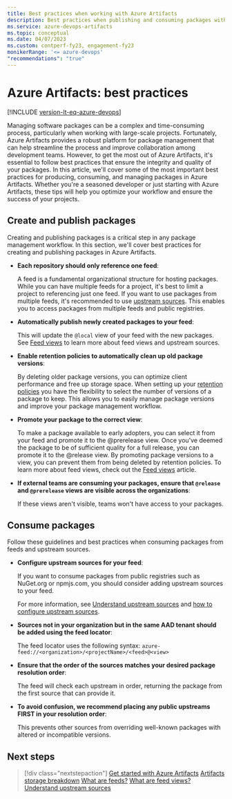 ```yaml
---
title: Best practices when working with Azure Artifacts
description: Best practices when publishing and consuming packages with Azure Artifacts
ms.service: azure-devops-artifacts
ms.topic: conceptual
ms.date: 04/07/2023
ms.custom: contperf-fy23, engagement-fy23
monikerRange: '<= azure-devops'
"recommendations": "true"
---
```


# Azure Artifacts: best practices

[!INCLUDE [version-lt-eq-azure-devops](../../includes/version-lt-eq-azure-devops.md)]

Managing software packages can be a complex and time-consuming process, particularly when working with large-scale projects. Fortunately, Azure Artifacts provides a robust platform for package management that can help streamline the process and improve collaboration among development teams. However, to get the most out of Azure Artifacts, it's essential to follow best practices that ensure the integrity and quality of your packages. In this article, we'll cover some of the most important best practices for producing, consuming, and managing packages in Azure Artifacts. Whether you're a seasoned developer or just starting with Azure Artifacts, these tips will help you optimize your workflow and ensure the success of your projects.

## Create and publish packages

Creating and publishing packages is a critical step in any package management workflow. In this section, we'll cover best practices for creating and publishing packages in Azure Artifacts.

- **Each repository should only reference one feed**:

    A feed is a fundamental organizational structure for hosting packages. While you can have multiple feeds for a project, it's best to limit a project to referencing just one feed. If you want to use packages from multiple feeds, it's recommended to use [upstream sources](upstream-sources.md). This enables you to access packages from multiple feeds and public registries.

- **Automatically publish newly created packages to your feed**:

    This will update the `@local` view of your feed with the new packages. See [Feed views](views.md) to learn more about feed views and upstream sources.

- **Enable retention policies to automatically clean up old package versions**:

    By deleting older package versions, you can optimize client performance and free up storage space. When setting up your [retention policies](../how-to/delete-and-recover-packages.md#delete-packages-automatically-with-retention-policies) you have the flexibility to select the number of versions of a package to keep. This allows you to easily manage package versions and improve your package management workflow.

- **Promote your package to the correct view**:

    To make a package available to early adopters, you can select it from your feed and promote it to the @prerelease view. Once you've deemed the package to be of sufficient quality for a full release, you can promote it to the @release view. By promoting package versions to a view, you can prevent them from being deleted by retention policies. To learn more about feed views, check out the [Feed views](views.md) article.

- **If external teams are consuming your packages, ensure that `@release` and `@prerelease` views are visible across the organizations**:

    If these views aren't visible, teams won't have access to your packages.

## Consume packages

Follow these guidelines and best practices when consuming packages from feeds and upstream sources.

- **Configure upstream sources for your feed**:

    If you want to consume packages from public registries such as NuGet.org or npmjs.com, you should consider adding upstream sources to your feed.
    
    For more information, see [Understand upstream sources](upstream-sources.md) and [how to configure upstream sources](../how-to/set-up-upstream-sources.md).

- **Sources not in your organization but in the same AAD tenant should be added using the feed locator**:

    The feed locator uses the following syntax: `azure-feed://<organization>/<projectName>/<feed>@<view>`

- **Ensure that the order of the sources matches your desired package resolution order**:

    The feed will check each upstream in order, returning the package from the first source that can provide it.

- **To avoid confusion, we recommend placing any public upstreams FIRST in your resolution order**:

    This prevents other sources from overriding well-known packages with altered or incompatible versions.

## Next steps

> [!div class="nextstepaction"]
> [Get started with Azure Artifacts](../start-using-azure-artifacts.md)
> [Artifacts storage breakdown](../artifact-storage.md)
> [What are feeds?](feeds.md)
> [What are feed views?](views.md)
> [Understand upstream sources](upstream-sources.md)
